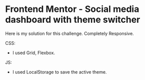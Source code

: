# Frontend Mentor - Social media dashboard with theme switcher

Here is my solution for this challenge. Completely Responsive.

CSS:
- I used Grid, Flexbox.

JS:
- I used LocalStorage to save the active theme.
